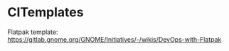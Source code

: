 # CITemplates

Flatpak template: https://gitlab.gnome.org/GNOME/Initiatives/-/wikis/DevOps-with-Flatpak

